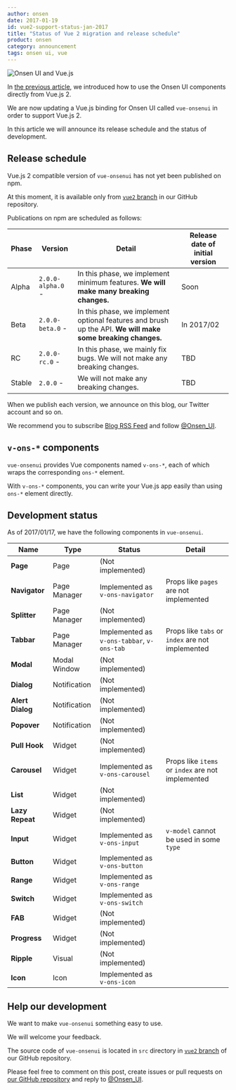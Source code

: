 ```yaml
---
author: onsen
date: 2017-01-19
id: vue2-support-status-jan-2017
title: "Status of Vue 2 migration and release schedule"
product: onsen
category: announcement
tags: onsen ui, vue
---
```


![Onsen UI and Vue.js](https://onsen.io/blog/content/images/2016/Aug/onsen_vue.png)

<!--[前回の記事](https://onsen.io/blog/onsen-ui-vue-2/)では Onsen UI の要素を Vue.js 2 から直接利用する方法について解説しました。-->
In [the previous article](https://onsen.io/blog/onsen-ui-vue-2/), we introduced how to use the Onsen UI components directly from Vue.js 2.

<!--現在私達は Onsen UI の Vue.js バインディングである `vue-onsenui` の Vue.js 2 対応を進めています。-->
We are now updating a Vue.js binding for Onsen UI called `vue-onsenui` in order to support Vue.js 2.
<!--この記事ではそのリリーススケジュールと開発状況をお知らせします。-->
In this article we will announce its release schedule and the status of development.

<!-- more -->

## Release schedule

<!--Vue.js 2 対応の `vue-onsenui` はまだ npm に公開していません。-->
Vue.js 2 compatible version of `vue-onsenui` has not yet been published on npm.
<!--現時点では Onsen UI の GitHub リポジトリの[`vue2` ブランチ](https://github.com/OnsenUI/OnsenUI/tree/vue2/bindings/vue)からのみ入手可能です。-->
At this moment, it is available only from [`vue2` branch](https://github.com/OnsenUI/OnsenUI/tree/vue2/bindings/vue) in our GitHub repository.

<!--npm への公開は以下のスケジュールで行うことを予定しています:-->
Publications on npm are scheduled as follows:

<!--
|フェーズ|バージョン|備考|初期バージョンリリース時期|
|-|-|-|-|
|α 版|`2.0.0-alpha.0` -|このフェーズでは最低限の機能の実装を行います。**破壊的変更を積極的に行います。**|近日|
|β 版|`2.0.0-beta.0` -|このフェーズでは付加機能の実装と API のブラッシュアップを行います。**破壊的変更を必要に応じて行います。**|2017/02 中|
|RC 版|`2.0.0-rc.0` -|このフェーズでは不具合の修正を行います。破壊的変更は行いません。|未定|
|正式版|`2.0.0` -|破壊的変更は行いません。|未定|
-->

|Phase|Version|Detail|Release date of initial version|
|-|-|-|-|
|Alpha|`2.0.0-alpha.0` -|In this phase, we implement minimum features. **We will make many breaking changes.**|Soon|
|Beta|`2.0.0-beta.0` -|In this phase, we implement optional features and brush up the API. **We will make some breaking changes.**|In 2017/02|
|RC|`2.0.0-rc.0` -|In this phase, we mainly fix bugs. We will not make any breaking changes.|TBD|
|Stable|`2.0.0` -|We will not make any breaking changes.|TBD|

<!--各バージョンのリリースの際は、このブログや私達の Twitter アカウントで告知します。-->
When we publish each version, we announce on this blog, our Twitter account and so on.

<!--ぜひ [RSS フィード](https://onsen.io/blog/rss.xml) の購読や [@Onsen_UI](https://twitter.com/Onsen_UI) のフォローをお願いいたします。-->
We recommend you to subscribe [Blog RSS Feed](https://onsen.io/blog/rss.xml) and follow [@Onsen_UI](https://twitter.com/Onsen_UI).

<!--## `v-ons-*` コンポーネント-->
## `v-ons-*` components

<!--`vue-onsenui` は `v-ons-*` という名前の Vue コンポーネントを提供します。-->
<!--`v-ons-*` コンポーネントは `ons-*` 要素をラップします。-->
`vue-onsenui` provides Vue components named `v-ons-*`, each of which wraps the corresponding `ons-*` element.

<!--`v-ons-*` コンポーネントを使うと、直接 `ons-*` 要素を使うよりも便利に Vue.js アプリを記述することができるようになります。-->
With `v-ons-*` components, you can write your Vue.js app easily than using `ons-*` element directly.

<!--## 実装状況-->
## Development status


<!--2017/01/17 時点での `vue-onsenui` の実装状況は以下の通りです。-->
As of 2017/01/17, we have the following components in `vue-onsenui`.

<!--
|名前|種類|ステータス|備考|
|-|-|-|-|
|**Page**|ページ|未実装||
|**Navigator**|ページマネージャ|`v-ons-navigator` として実装済み|`pages` 等の prop は未実装|
|**Splitter**|ページマネージャ|未実装||
|**Tabbar**|ページマネージャ|`v-ons-tabbar`, `v-ons-tab` として実装済み|`tabs`, `index` 等の prop は未実装|
|**Modal**|モーダルウィンドウ|未実装||
|**Dialog**|通知|未実装||
|**Alert Dialog**|通知|未実装||
|**Popover**|通知|未実装||
|**Pull Hook**|ウィジェット|未実装||
|**Carousel**|ウィジェット|`v-ons-carousel` として実装済み|`items`, `index` 等の prop は未実装|
|**List**|ウィジェット|未実装||
|**Lazy Repeat**|ウィジェット|未実装||
|**Input**|ウィジェット|`v-ons-input` として実装済み|一部の `type` で `v-model` ディレクティブに対応|
|**Button**|ウィジェット|`v-ons-button` として実装済み||
|**Range**|ウィジェット|`v-ons-range` として実装済み||
|**Switch**|ウィジェット|`v-ons-switch` として実装済み||
|**FAB**|ウィジェット|未実装||
|**Progress**|ウィジェット|未実装||
|**Ripple**|視覚効果|未実装||
|**Icon**|アイコン|`v-ons-icon` として実装済み|||
-->
|Name|Type|Status|Detail|
|-|-|-|-|
|**Page**|Page|(Not implemented)||
|**Navigator**|Page Manager|Implemented as `v-ons-navigator`| Props like `pages` are not implemented |
|**Splitter**|Page Manager|(Not implemented)||
|**Tabbar**|Page Manager|Implemented as `v-ons-tabbar`, `v-ons-tab`| Props like `tabs` or `index` are not implemented |
|**Modal**|Modal Window|(Not implemented)||
|**Dialog**|Notification|(Not implemented)||
|**Alert Dialog**|Notification|(Not implemented)||
|**Popover**|Notification|(Not implemented)||
|**Pull Hook**|Widget|(Not implemented)||
|**Carousel**|Widget|Implemented as `v-ons-carousel`| Props like `items` or `index` are not implemented |
|**List**|Widget|(Not implemented)||
|**Lazy Repeat**|Widget|(Not implemented)||
|**Input**|Widget|Implemented as `v-ons-input`| `v-model` cannot be used in some `type` |
|**Button**|Widget|Implemented as `v-ons-button`||
|**Range**|Widget|Implemented as `v-ons-range`||
|**Switch**|Widget|Implemented as `v-ons-switch`||
|**FAB**|Widget|(Not implemented)||
|**Progress**|Widget|(Not implemented)||
|**Ripple**|Visual|(Not implemented)||
|**Icon**|Icon|Implemented as `v-ons-icon`|||


<!--## 開発にご協力ください-->
## Help our development

<!--私達は `vue-onsenui` を使いやすいものにしたいと思っています。-->
We want to make `vue-onsenui` something easy to use.
<!--皆さんからのフィードバックを歓迎します。-->
We will welcome your feedback.

<!--`vue-onsenui` のソースコードは [`vue2` ブランチ](https://github.com/OnsenUI/OnsenUI/tree/vue2/bindings/vue)の `src` ディレクトリ内にあります。-->
The source code of `vue-onsenui` is located in `src` directory in [`vue2` branch](https://github.com/OnsenUI/OnsenUI/tree/vue2/bindings/vue) of our GitHub repository.

<!--何かお気付きの点があれば、この記事のコメント欄や [GitHub リポジトリ](https://onsen.io/blog/)の Issues / Pull Requests、また Twitter 等でお気軽にご指摘ください。-->
Please feel free to comment on this post, create issues or pull requests on [our GitHub repository](https://github.com/OnsenUI/OnsenUI) and reply to [@Onsen_UI](https://twitter.com/Onsen_UI).
